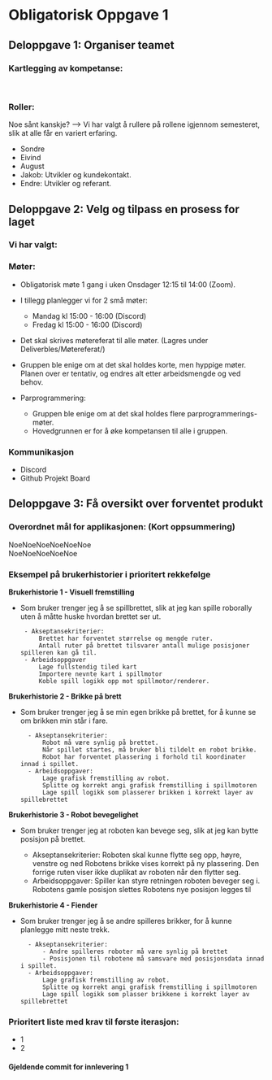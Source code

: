 # Obligatorisk Oppgave 1


## Deloppgave 1: Organiser teamet
### Kartlegging av kompetanse:

<br>

### Roller:
Noe sånt kanskje? --> Vi har valgt å rullere på rollene igjennom semesteret, slik at alle får en variert erfaring.
* Sondre
* Eivind
* August
* Jakob: Utvikler og kundekontakt.
* Endre: Utvikler og referant.


## Deloppgave 2: Velg og tilpass en prosess for laget
### Vi har valgt: 

### Møter:
* Obligatorisk møte 1 gang i uken Onsdager 12:15 til 14:00 (Zoom).
* I tillegg planlegger vi for 2 små møter:
	* Mandag kl 15:00 - 16:00 (Discord)
	* Fredag kl 15:00 - 16:00 (Discord)
* Det skal skrives møtereferat til alle møter. (Lagres under Deliverbles/Møtereferat/)	
* Gruppen ble enige om at det skal holdes korte, men hyppige møter. Planen over er tentativ, og endres alt etter arbeidsmengde og ved behov. 

* Parprogrammering:
	 * Gruppen ble enige om at det skal holdes flere parprogrammerings-møter. 
	 * Hovedgrunnen er for å øke kompetansen til alle i gruppen.
	
### Kommunikasjon
* Discord
* Github Projekt Board


## Deloppgave 3: Få oversikt over forventet produkt

### Overordnet mål for applikasjonen: (Kort oppsummering)
NoeNoeNoeNoeNoeNoe<br>
NoeNoeNoeNoeNoe
### Eksempel på brukerhistorier i prioritert rekkefølge
<b>Brukerhistorie 1 - Visuell fremstilling</b>

-  Som bruker trenger jeg å se spillbrettet, slik at jeg kan spille roborally uten å måtte huske hvordan brettet ser ut.

		- Akseptansekriterier: 
			Brettet har forventet størrelse og mengde ruter.
			Antall ruter på brettet tilsvarer antall mulige posisjoner spilleren kan gå til.
		- Arbeidsoppgaver
			Lage fullstendig tiled kart
			Importere nevnte kart i spillmotor
			Koble spill logikk opp mot spillmotor/renderer.

<b>Brukerhistorie 2 - Brikke på brett</b>

- Som bruker trenger jeg å se min egen brikke på brettet, for å kunne se om brikken min står i fare.

		- Akseptansekriterier:
			Robot må være synlig på brettet.
			Når spillet startes, må bruker bli tildelt en robot brikke.
			Robot har forventet plassering i forhold til koordinater innad i spillet.
		- Arbeidsoppgaver:
			Lage grafisk fremstilling av robot.
			Splitte og korrekt angi grafisk fremstilling i spillmotoren
			Lage spill logikk som plasserer brikken i korrekt layer av spillebrettet

<b>Brukerhistorie 3 - Robot bevegelighet</b>

- Som bruker trenger jeg at roboten kan bevege seg, slik at jeg kan bytte posisjon på brettet.

  	- Akseptansekriterier:
            Roboten skal kunne flytte seg opp, høyre, venstre og ned
            Robotens brikke vises korrekt på ny plassering.
            Den forrige ruten viser ikke duplikat av roboten når den flytter seg.
  	- Arbeidsoppgaver:
            Spiller kan styre retningen roboten beveger seg i.
            Robotens gamle posisjon slettes
            Robotens nye posisjon legges til

<b>Brukerhistorie 4 - Fiender </b>

- Som bruker trenger jeg å se andre spilleres brikker, for å kunne planlegge mitt neste trekk.
  
		- Akseptansekriterier:
			- Andre spilleres roboter må være synlig på brettet 
			- Posisjonen til robotene må samsvare med posisjonsdata innad i spillet.
		- Arbeidsoppgaver:
            Lage grafisk fremstilling av robot.
            Splitte og korrekt angi grafisk fremstilling i spillmotoren
            Lage spill logikk som plasser brikkene i korrekt layer av spillebrettet



### Prioritert liste med krav til første iterasjon:
* 1 
* 2 


<h4> Gjeldende commit for innlevering 1 </h4>
